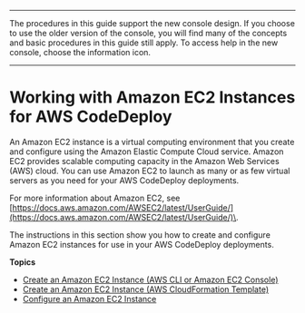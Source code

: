 --------

 The procedures in this guide support the new console design\. If you choose to use the older version of the console, you will find many of the concepts and basic procedures in this guide still apply\. To access help in the new console, choose the information icon\. 

--------

# Working with Amazon EC2 Instances for AWS CodeDeploy<a name="instances-ec2"></a>

An Amazon EC2 instance is a virtual computing environment that you create and configure using the Amazon Elastic Compute Cloud service\. Amazon EC2 provides scalable computing capacity in the Amazon Web Services \(AWS\) cloud\. You can use Amazon EC2 to launch as many or as few virtual servers as you need for your AWS CodeDeploy deployments\.

For more information about Amazon EC2, see [https://docs.aws.amazon.com/AWSEC2/latest/UserGuide/](https://docs.aws.amazon.com/AWSEC2/latest/UserGuide/)\.

The instructions in this section show you how to create and configure Amazon EC2 instances for use in your AWS CodeDeploy deployments\.

**Topics**
+ [Create an Amazon EC2 Instance \(AWS CLI or Amazon EC2 Console\)](instances-ec2-create.md)
+ [Create an Amazon EC2 Instance \(AWS CloudFormation Template\)](instances-ec2-create-cloudformation-template.md)
+ [Configure an Amazon EC2 Instance](instances-ec2-configure.md)
